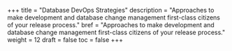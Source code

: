 +++
title = "Database DevOps Strategies"
description  = "Approaches to make development and database change management first-class citizens of your release process."
bref  = "Approaches to make development and database change management first-class citizens of your release process."
weight = 12
draft = false
toc = false
+++

